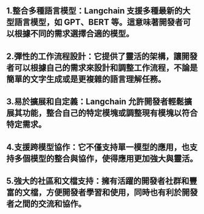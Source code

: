 ## 1.整合多種語言模型：Langchain 支援多種最新的大型語言模型，如 GPT、BERT 等。這意味著開發者可以根據不同的需求選擇合適的模型。

## 2.彈性的工作流程設計：它提供了靈活的架構，讓開發者可以根據自己的需求來設計和調整工作流程，不論是簡單的文字生成或是更複雜的語言理解任務。

## 3.易於擴展和自定義：Langchain 允許開發者輕鬆擴展其功能，整合自己的特定模塊或調整現有模塊以符合特定需求。

## 4.支援跨模型協作：它不僅支持單一模型的應用，也支持多個模型的整合與協作，使得應用更加強大與靈活。

## 5.強大的社區和文檔支持：擁有活躍的開發者社群和豐富的文檔，方便開發者學習和使用，同時也有利於開發者之間的交流和協作。
